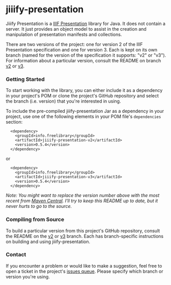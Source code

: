 # jiiify-presentation

Jiiify Presentation is a [IIIF Presentation](http://iiif.io/api/presentation) library for Java. It does not contain a server. It just provides an object model to assist in the creation and manipulation of presentation manifests and collections.

There are two versions of the project: one for version 2 of the IIIF Presentation specification and one for version 3. Each is kept on its own branch (named for the version of the specification it supports: "v2" or "v3"). For information about a particular version, consult the README on branch [v2](https://github.com/ksclarke/jiiify-presentation/tree/v2) or [v3](https://github.com/ksclarke/jiiify-presentation/tree/v3).

### Getting Started

To start working with the library, you can either include it as a dependency in your project's POM or clone the project's GitHub repository and select the branch (i.e. version) that you're interested in using.

To include the pre-compiled jiiify-presentation Jar as a dependency in your project, use one of the following elements in your POM file's `dependencies` section:

```
  <dependency>
    <groupId>info.freelibrary</groupId>
    <artifactId>jiiify-presentation-v2</artifactId>
    <version>0.5.4</version>
  </dependency>
```

or

```
  <dependency>
    <groupId>info.freelibrary</groupId>
    <artifactId>jiiify-presentation-v3</artifactId>
    <version>0.5.4</version>
  </dependency>
```

_Note: You might want to replace the version number above with the most recent from [Maven Central](https://search.maven.org/search?q=%22jiiify-presentation%22). I'll try to keep this README up to date, but it never hurts to go to the source._

### Compiling from Source

To build a particular version from this project's GitHub repository, consult the README on the [v2](https://github.com/ksclarke/jiiify-presentation/tree/v2) or [v3](https://github.com/ksclarke/jiiify-presentation/tree/v3) branch. Each has branch-specific instructions on building and using jiiify-presentation.

### Contact

If you encounter a problem or would like to make a suggestion, feel free to open a ticket in the project's [issues queue](https://github.com/ksclarke/jiiify-presentation/issues "GitHub Issue Queue"). Please specify which branch or version you're using.
